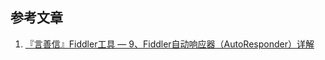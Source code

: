 ## 参考文章

1. [『言善信』Fiddler工具 — 9、Fiddler自动响应器（AutoResponder）详解](https://www.cnblogs.com/liuyuelinfighting/p/14875183.html)     

